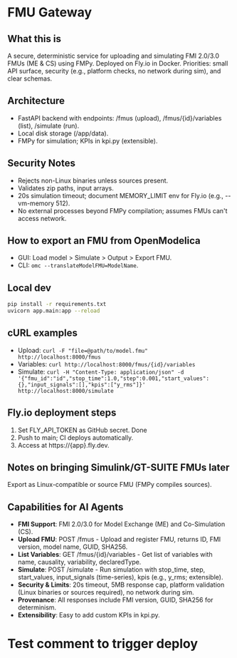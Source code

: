 # FMU Gateway

## What this is
A secure, deterministic service for uploading and simulating FMI 2.0/3.0 FMUs (ME & CS) using FMPy. Deployed on Fly.io in Docker. Priorities: small API surface, security (e.g., platform checks, no network during sim), and clear schemas.

## Architecture
- FastAPI backend with endpoints: /fmus (upload), /fmus/{id}/variables (list), /simulate (run).
- Local disk storage (/app/data).
- FMPy for simulation; KPIs in kpi.py (extensible).

## Security Notes
- Rejects non-Linux binaries unless sources present.
- Validates zip paths, input arrays.
- 20s simulation timeout; document MEMORY_LIMIT env for Fly.io (e.g., --vm-memory 512).
- No external processes beyond FMPy compilation; assumes FMUs can't access network.

## How to export an FMU from OpenModelica
- GUI: Load model > Simulate > Output > Export FMU.
- CLI: `omc --translateModelFMU=ModelName`.

## Local dev
```bash
pip install -r requirements.txt
uvicorn app.main:app --reload
```

## cURL examples
- Upload: `curl -F "file=@path/to/model.fmu" http://localhost:8000/fmus`
- Variables: `curl http://localhost:8000/fmus/{id}/variables`
- Simulate: `curl -H "Content-Type: application/json" -d '{"fmu_id":"id","stop_time":1.0,"step":0.001,"start_values":{},"input_signals":[],"kpis":["y_rms"]}' http://localhost:8000/simulate`

## Fly.io deployment steps
1. Set FLY_API_TOKEN as GitHub secret. Done
2. Push to main; CI deploys automatically.
3. Access at https://{app}.fly.dev.

## Notes on bringing Simulink/GT-SUITE FMUs later
Export as Linux-compatible or source FMU (FMPy compiles sources).
## Capabilities for AI Agents
- **FMI Support**: FMI 2.0/3.0 for Model Exchange (ME) and Co-Simulation (CS).
- **Upload FMU**: POST /fmus - Upload and register FMU, returns ID, FMI version, model name, GUID, SHA256.
- **List Variables**: GET /fmus/{id}/variables - Get list of variables with name, causality, variability, declaredType.
- **Simulate**: POST /simulate - Run simulation with stop_time, step, start_values, input_signals (time-series), kpis (e.g., y_rms; extensible).
- **Security & Limits**: 20s timeout, 5MB response cap, platform validation (Linux binaries or sources required), no network during sim.
- **Provenance**: All responses include FMI version, GUID, SHA256 for determinism.
- **Extensibility**: Easy to add custom KPIs in kpi.py.

# Test comment to trigger deploy
